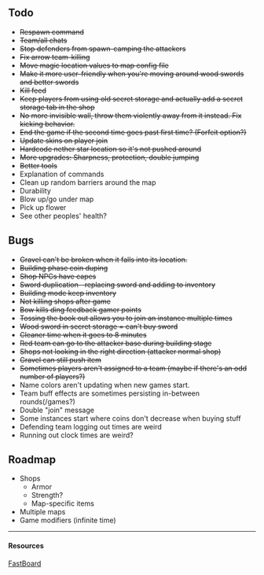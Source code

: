 ## Todo

- ~~Respawn command~~
- ~~Team/all chats~~
- ~~Stop defenders from spawn-camping the attackers~~
- ~~Fix arrow team-killing~~
- ~~Move magic location values to map config file~~
- ~~Make it more user-friendly when you're moving around wood swords and better swords~~
- ~~Kill feed~~
- ~~Keep players from using old secret storage and actually add a secret storage tab in the shop~~
- ~~No more invisible wall, throw them violently away from it instead. Fix kicking behavior.~~
- ~~End the game if the second time goes past first time? (Forfeit option?)~~
- ~~Update skins on player join~~
- ~~Hardcode nether star location so it's not pushed around~~
- ~~More upgrades: Sharpness, protection, double jumping~~
- ~~Better tools~~
- Explanation of commands
- Clean up random barriers around the map
- Durability
- Blow up/go under map
- Pick up flower
- See other peoples' health?

## Bugs

- ~~Gravel can't be broken when it falls into its location.~~
- ~~Building phase coin duping~~
- ~~Shop NPCs have capes~~
- ~~Sword duplication--replacing sword and adding to inventory~~
- ~~Building mode keep inventory~~
- ~~Not killing shops after game~~
- ~~Bow kills ding feedback gamer points~~
- ~~Tossing the book out allows you to join an instance multiple times~~
- ~~Wood sword in secret storage = can't buy sword~~
- ~~Cleaner time when it goes to 8 minutes~~
- ~~Red team can go to the attacker base during building stage~~
- ~~Shops not looking in the right direction (attacker normal shop)~~
- ~~Gravel can still push item~~
- ~~Sometimes players aren't assigned to a team (maybe if there's an odd number of players?)~~
- Name colors aren't updating when new games start.
- Team buff effects are sometimes persisting in-between rounds(/games?)
- Double "join" message
- Some instances start where coins don't decrease when buying stuff
- Defending team logging out times are weird
- Running out clock times are weird?

## Roadmap

- Shops
    - Armor
    - Strength?
    - Map-specific items
- Multiple maps
- Game modifiers (infinite time)

---

#### Resources

[FastBoard](https://github.com/MrMicky-FR/FastBoard)